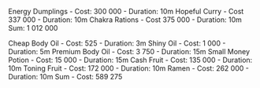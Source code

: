 Energy Dumplings - Cost: 300 000 - Duration: 10m
Hopeful Curry - Cost 337 000 - Duration: 10m
Chakra Rations - Cost 375 000 - Duration: 10m
Sum: 1 012 000

Cheap Body Oil - Cost: 525 - Duration: 3m
Shiny Oil - Cost: 1 000 - Duration: 5m
Premium Body Oil - Cost: 3 750 - Duration: 15m
Small Money Potion - Cost: 15 000 - Duration: 15m
Cash Fruit - Cost: 135 000 - Duration: 10m
Toning Fruit - Cost: 172 000 - Duration: 10m
Ramen - Cost: 262 000 - Duration: 10m
Sum - Cost: 589 275 